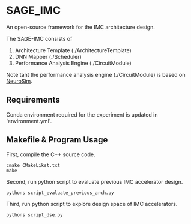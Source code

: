 # SAGE_IMC
An open-source framework for the IMC architecture design.

The SAGE-IMC consists of 
1. Architecture Template (./ArchitectureTemplate)
2. DNN Mapper (./Scheduler)
3. Performance Analysis Engine (./CircuitModule)

Note taht the performance analysis engine (./CircuitModule) is based on [NeuroSim](https://github.com/neurosim/MLP_NeuroSim_V3.0).

## Requirements
Conda environment required for the experiment is updated in 'environment.yml'.

## Makefile & Program Usage
First, compile the C++ source code.

    cmake CMakeLikst.txt
    make
    
Second, run python script to evaluate previous IMC accelerator design.

    pythons script_evaluate_previous_arch.py
    
Third, run python script to explore design space of IMC accelerators.

    pythons script_dse.py
